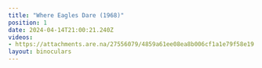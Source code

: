 ```yaml
---
title: "Where Eagles Dare (1968)"
position: 1
date: 2024-04-14T21:00:21.240Z
videos: 
- https://attachments.are.na/27556079/4859a61ee08ea8b006cf1a1e79f58e19.mp4?1713128422
layout: binoculars
---
```


